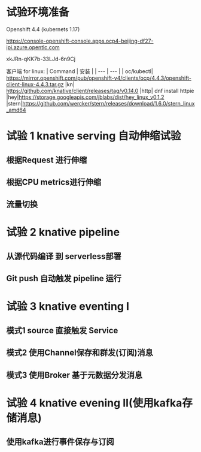 # 试验环境准备
Openshift 4.4 (kubernets 1.17) 

https://console-openshift-console.apps.ocp4-beijing-df27-ipi.azure.opentlc.com

xkJRn-qKK7b-33LJd-6n9Cj

客户端 for linux: 
| Command | 安装 |
| --- | --- |
| oc/kubectl| https://mirror.openshift.com/pub/openshift-v4/clients/ocp/4.4.3/openshift-client-linux-4.4.3.tar.gz
|kn| https://github.com/knative/client/releases/tag/v0.14.0
|http| dnf install httpie
|hey|https://storage.googleapis.com/jblabs/dist/hey_linux_v0.1.2
|stern|https://github.com/wercker/stern/releases/download/1.6.0/stern_linux_amd64

# 试验 1 knative serving 自动伸缩试验
## 根据Request 进行伸缩

## 根据CPU metrics进行伸缩
## 流量切换

# 试验 2 knative pipeline
## 从源代码编译 到 serverless部署
## Git push 自动触发 pipeline 运行

# 试验 3 knative eventing I
## 模式1 source 直接触发 Service 
## 模式2 使用Channel保存和群发(订阅)消息
## 模式3 使用Broker 基于元数据分发消息

# 试验 4 knative evening II(使用kafka存储消息)
## 使用kafka进行事件保存与订阅


